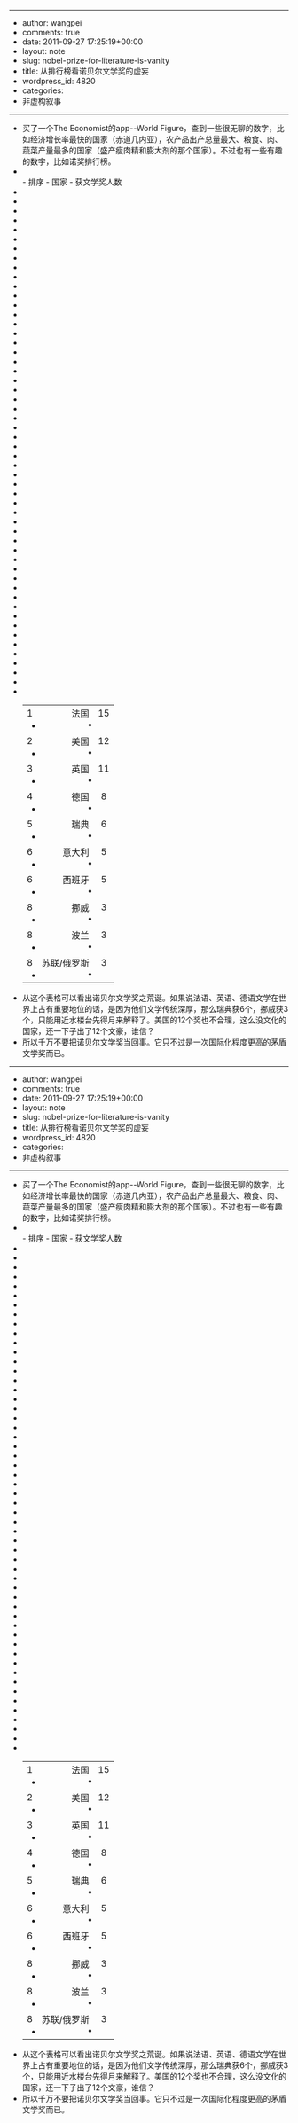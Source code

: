 - --
- author: wangpei
- comments: true
- date: 2011-09-27 17:25:19+00:00
- layout: note
- slug: nobel-prize-for-literature-is-vanity
- title: 从排行榜看诺贝尔文学奖的虚妄
- wordpress_id: 4820
- categories:
- 非虚构叙事
- --
- 买了一个The Economist的app--World Figure，查到一些很无聊的数字，比如经济增长率最快的国家（赤道几内亚），农产品出产总量最大、粮食、肉、蔬菜产量最多的国家（盛产瘦肉精和膨大剂的那个国家）。不过也有一些有趣的数字，比如诺奖排行榜。
- <table >
- <tr >
    - 排序
    - 国家
    - 获文学奖人数
- </tr>
- <tbody >
- <tr >
- <td align="left" >1
- </td>
- <td align="right" >法国
- </td>
- <td align="center" >15
- </td>
- </tr>
- <tr >
- <td align="left" >2
- </td>
- <td align="right" >美国
- </td>
- <td align="center" >12
- </td>
- </tr>
- <tr >
- <td align="left" >3
- </td>
- <td align="right" >英国
- </td>
- <td align="center" >11
- </td>
- </tr>
- <tr >
- <td align="left" >4
- </td>
- <td align="right" >德国
- </td>
- <td align="center" >8
- </td>
- </tr>
- <tr >
- <td align="left" >5
- </td>
- <td align="right" >瑞典
- </td>
- <td align="center" >6
- </td>
- </tr>
- <tr >
- <td align="left" >6
- </td>
- <td align="right" >意大利
- </td>
- <td align="center" >5
- </td>
- </tr>
- <tr >
- <td align="left" >6
- </td>
- <td align="right" >西班牙
- </td>
- <td align="center" >5
- </td>
- </tr>
- <tr >
- <td align="left" >8
- </td>
- <td align="right" >挪威
- </td>
- <td align="center" >3
- </td>
- </tr>
- <tr >
- <td align="left" >8
- </td>
- <td align="right" >波兰
- </td>
- <td align="center" >3
- </td>
- </tr>
- <tr >
- <td align="left" >8
- </td>
- <td align="right" >苏联/俄罗斯
- </td>
- <td align="center" >3
- </td>
- </tr>
- </tbody>
- </table>
- 从这个表格可以看出诺贝尔文学奖之荒诞。如果说法语、英语、德语文学在世界上占有重要地位的话，是因为他们文学传统深厚，那么瑞典获6个，挪威获3个，只能用近水楼台先得月来解释了。美国的12个奖也不合理，这么没文化的国家，还一下子出了12个文豪，谁信？
- 所以千万不要把诺贝尔文学奖当回事。它只不过是一次国际化程度更高的茅盾文学奖而已。
- --
- author: wangpei
- comments: true
- date: 2011-09-27 17:25:19+00:00
- layout: note
- slug: nobel-prize-for-literature-is-vanity
- title: 从排行榜看诺贝尔文学奖的虚妄
- wordpress_id: 4820
- categories:
- 非虚构叙事
- --
- 买了一个The Economist的app--World Figure，查到一些很无聊的数字，比如经济增长率最快的国家（赤道几内亚），农产品出产总量最大、粮食、肉、蔬菜产量最多的国家（盛产瘦肉精和膨大剂的那个国家）。不过也有一些有趣的数字，比如诺奖排行榜。
- <table >
- <tr >
    - 排序
    - 国家
    - 获文学奖人数
- </tr>
- <tbody >
- <tr >
- <td align="left" >1
- </td>
- <td align="right" >法国
- </td>
- <td align="center" >15
- </td>
- </tr>
- <tr >
- <td align="left" >2
- </td>
- <td align="right" >美国
- </td>
- <td align="center" >12
- </td>
- </tr>
- <tr >
- <td align="left" >3
- </td>
- <td align="right" >英国
- </td>
- <td align="center" >11
- </td>
- </tr>
- <tr >
- <td align="left" >4
- </td>
- <td align="right" >德国
- </td>
- <td align="center" >8
- </td>
- </tr>
- <tr >
- <td align="left" >5
- </td>
- <td align="right" >瑞典
- </td>
- <td align="center" >6
- </td>
- </tr>
- <tr >
- <td align="left" >6
- </td>
- <td align="right" >意大利
- </td>
- <td align="center" >5
- </td>
- </tr>
- <tr >
- <td align="left" >6
- </td>
- <td align="right" >西班牙
- </td>
- <td align="center" >5
- </td>
- </tr>
- <tr >
- <td align="left" >8
- </td>
- <td align="right" >挪威
- </td>
- <td align="center" >3
- </td>
- </tr>
- <tr >
- <td align="left" >8
- </td>
- <td align="right" >波兰
- </td>
- <td align="center" >3
- </td>
- </tr>
- <tr >
- <td align="left" >8
- </td>
- <td align="right" >苏联/俄罗斯
- </td>
- <td align="center" >3
- </td>
- </tr>
- </tbody>
- </table>
- 从这个表格可以看出诺贝尔文学奖之荒诞。如果说法语、英语、德语文学在世界上占有重要地位的话，是因为他们文学传统深厚，那么瑞典获6个，挪威获3个，只能用近水楼台先得月来解释了。美国的12个奖也不合理，这么没文化的国家，还一下子出了12个文豪，谁信？
- 所以千万不要把诺贝尔文学奖当回事。它只不过是一次国际化程度更高的茅盾文学奖而已。

